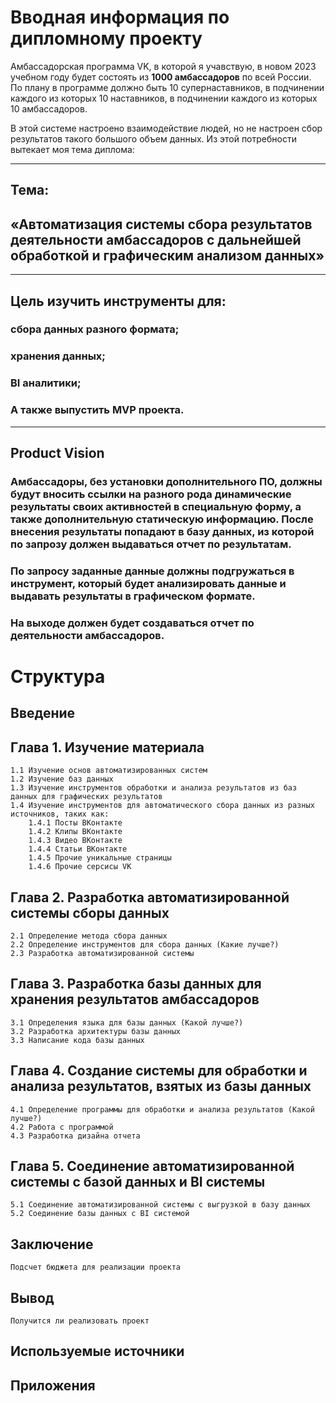 # Вводная информация по дипломному проекту 
Амбассадорская программа VK, в которой я учавствую, в новом 2023 учебном году будет состоять из **1000 амбассадоров** по всей России.
По плану в программе должно быть 10 супернаставников, в подчинении каждого из которых 10 наставников, в подчинении каждого из которых 10 амбассадоров.

В этой системе настроено взаимодействие людей, но не настроен сбор результатов такого большого объем данных.
Из этой потребности вытекает моя тема диплома:

---
## Тема: 
## «Автоматизация системы сбора результатов деятельности амбассадоров с дальнейшей обработкой и графическим анализом данных» 
---
## Цель изучить инструменты для: 
### сбора данных разного формата; 
### хранения данных;
### BI аналитики;
### А также выпустить MVP проекта.
---
## Product Vision
### Амбассадоры, без установки дополнительного ПО, должны будут вносить ссылки на разного рода динамические результаты своих активностей в специальную форму, а также дополнительную статическую информацию. После внесения результаты попадают в базу данных, из которой по запрозу должен выдаваться отчет по результатам.
### По запросу заданные данные должны подгружаться в **инструмент**, который будет анализировать данные и выдавать результаты в графическом формате.
### На выходе должен будет создаваться отчет по деятельности амбассадоров.



# Структура

## Введение
## **Глава 1.** Изучение материала
    1.1 Изучение основ автоматизированных систем
    1.2 Изучение баз данных
    1.3 Изучение инструментов обработки и анализа результатов из баз данных для графических результатов
    1.4 Изучение инструментов для автоматического сбора данных из разных источников, таких как:
        1.4.1 Посты ВКонтакте
        1.4.2 Клипы ВКонтакте
        1.4.3 Видео ВКонтакте
        1.4.4 Статьи ВКонтакте
        1.4.5 Прочие уникальные страницы
        1.4.6 Прочие серсисы VK
## **Глава 2.** Разработка автоматизированной системы сборы данных
    2.1 Определение метода сбора данных
    2.2 Определение инструментов для сбора данных (Какие лучше?)
    2.3 Разработка автоматизированной системы
## **Глава 3.** Разработка базы данных для хранения результатов амбассадоров
    3.1 Определения языка для базы данных (Какой лучше?)
    3.2 Разработка архитектуры базы данных
    3.3 Написание кода базы данных
## **Глава 4.** Создание системы для обработки и анализа результатов, взятых из базы данных
    4.1 Определение программы для обработки и анализа результатов (Какой лучше?)
    4.2 Работа с программой
    4.3 Разработка дизайна отчета 
## **Глава 5.** Соединение автоматизированной системы с базой данных и BI системы
    5.1 Соединение автоматизированной системы с выгрузкой в базу данных
    5.2 Соединение базы данных с BI системой
## Заключение
    Подсчет бюджета для реализации проекта
## Вывод
    Получится ли реализовать проект
## Используемые источники
## Приложения

